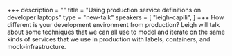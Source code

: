 +++
description = ""
title = "Using production service definitions on developer laptops"
type = "new-talk"
speakers = [
        "leigh-capili",
]
+++
How different is your development environment from production? Leigh will talk about some techniques that we can all use to model and iterate on the same kinds of services that we use in production with labels, containers, and mock-infrastructure.